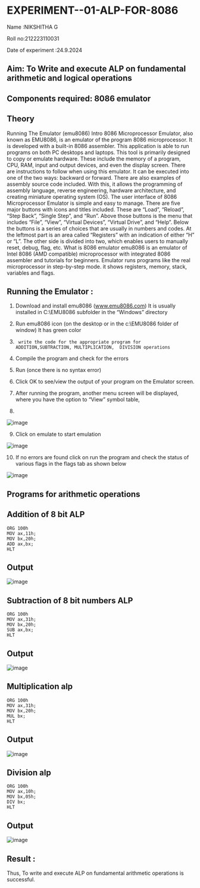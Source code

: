 # EXPERIMENT--01-ALP-FOR-8086
Name :NIKSHITHA G

Roll no:212223110031 

Date of experiment :24.9.2024





## Aim: To Write and execute ALP on fundamental arithmetic and logical operations
## Components required: 8086  emulator 
## Theory 
Running The Emulator (emu8086) Intro 8086 Microprocessor Emulator, also known as EMU8086, is an emulator of the program 8086 microprocessor. It is developed with a built-in 8086 assembler. This application is able to run programs on both PC desktops and laptops. This tool is primarily designed to copy or emulate hardware. These include the memory of a program, CPU, RAM, input and output devices, and even the display screen. There are instructions to follow when using this emulator. It can be executed into one of the two ways: backward or forward. There are also examples of assembly source code included. With this, it allows the programming of assembly language, reverse engineering, hardware architecture, and creating miniature operating system (OS). The user interface of 8086 Microprocessor Emulator is simple and easy to manage. There are five major buttons with icons and titles included. These are “Load”, “Reload”, “Step Back”, “Single Step”, and “Run”. Above those buttons is the menu that includes “File”, “View”, “Virtual Devices”, “Virtual Drive”, and “Help”. Below the buttons is a series of choices that are usually in numbers and codes. At the leftmost part is an area called “Registers” with an indication of either “H” or “L”. The other side is divided into two, which enables users to manually reset, debug, flag, etc. What is 8086 emulator emu8086 is an emulator of Intel 8086 (AMD compatible) microprocessor with integrated 8086 assembler and tutorials for beginners. Emulator runs programs like the real microprocessor in step-by-step mode. it shows registers, memory, stack, variables and flags.


 ## Running the Emulator :
1.	Download and install emu8086 (www.emu8086.com) It is usually installed in C:\EMU8086 subfolder in the “Windows” directory
2.	  Run  emu8086 icon (on the desktop or in the c:\EMU8086 folder of window) It has green color 
 
 
3.		write the code for the appropriate program for ADDITION,SUBTRACTION, MULTIPLICATION,  DIVISION operations 

4.	 Compile the program and check for the errors 
5.	Run (once there is no syntax error) 

6.	Click OK to see/view the output of your program on the Emulator screen. 


7.	After running the program, another menu screen will be displayed, where you have the option to “View” symbol table,
8.	 


![image](https://user-images.githubusercontent.com/36288975/189273263-d65baae9-4b8f-4723-afb3-c0ffa4052b04.png)











9.	Click on emulate to start emulation 








![image](https://user-images.githubusercontent.com/36288975/189273273-9bb36ec1-e2e8-4892-8d35-37707332bfdc.png)








10.	If no errors are found click on run the program and check the status of various flags in the flags tab as shown below 






![image](https://user-images.githubusercontent.com/36288975/189273277-113a2a33-4a40-4ff8-95a5-ecd3a1f504fe.png)







## Programs for arithmetic  operations

## Addition  of 8 bit ALP 
```
ORG 100h
MOV ax,11h;
MOV bx,20h;
ADD ax,bx;
HLT
```
## Output  
 ![image](https://github.com/user-attachments/assets/1f8716da-ed9f-4ccf-b657-f08bbe0b4bad)

 
## Subtraction   of 8 bit numbers  ALP 
 ```
 ORG 100h
MOV ax,31h;
MOV bx,20h;
SUB ax,bx;
HLT
 ```
## Output 
 ![image](https://github.com/user-attachments/assets/1901a10a-b120-4287-a28e-13a0027414bd)

## Multiplication alp 
```
ORG 100h
MOV ax,31h;
MOV bx,20h;
MUL bx;
HLT
```
 ## Output  
![image](https://github.com/user-attachments/assets/9c8ad22d-7a5a-4883-8ff3-8cdce0c0077f)


## Division alp 
```
ORG 100h
MOV ax,10h;
MOV bx,05h;
DIV bx;
HLT
```
## Output  
![image](https://github.com/user-attachments/assets/292f3adf-bb87-41a9-999b-c458bdeca778)

## Result :
 Thus, To write and execute ALP on fundamental arithmetic operations is successful.








